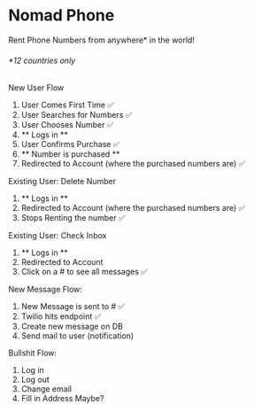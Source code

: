 # Nomad Phone

Rent Phone Numbers from anywhere\* in the world!

###### \*12 countries only

New User Flow

1. User Comes First Time ✅
2. User Searches for Numbers ✅
3. User Chooses Number ✅
4. ** Logs in **
5. User Confirms Purchase ✅
6. ** Number is purchased **
7. Redirected to Account (where the purchased numbers are) ✅

Existing User: Delete Number

1. ** Logs in **
2. Redirected to Account (where the purchased numbers are) ✅
3. Stops Renting the number ✅

Existing User: Check Inbox

1. ** Logs in **
2. Redirected to Account
3. Click on a # to see all messages ✅

New Message Flow:

1. New Message is sent to # ✅
2. Twilio hits endpoint ✅
3. Create new message on DB
4. Send mail to user (notification)

Bullshit Flow:

1. Log in
2. Log out
3. Change email
4. Fill in Address Maybe?
